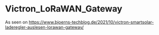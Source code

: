# Victron_LoRaWAN_Gateway

As seen on https://www.bjoerns-techblog.de/2021/10/victron-smartsolar-laderegler-auslesen-lorawan-gateway/
